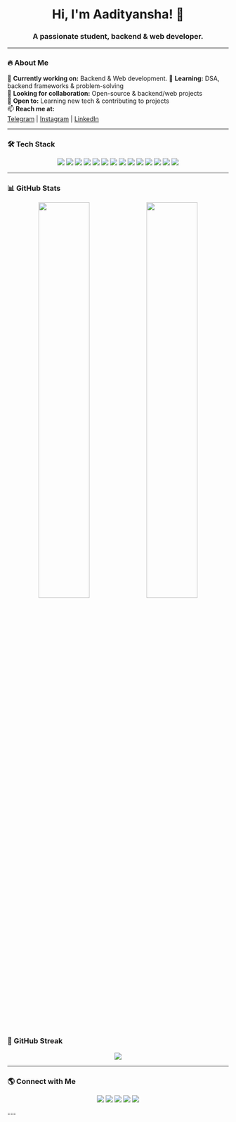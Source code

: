 <h1 align="center">Hi, I'm Aadityansha! 👋</h1>
<h3 align="center">A passionate student, backend & web developer.</h3>

---

### 🔥 About Me
🔭 **Currently working on:** Backend & Web development. 
🌱 **Learning:** DSA, backend frameworks & problem-solving  
👯 **Looking for collaboration:** Open-source & backend/web projects  
🤝 **Open to:** Learning new tech & contributing to projects  
📫 **Reach me at:**  
[Telegram](https://t.me/aadityansha) | [Instagram](https://www.instagram.com/_dont_distrube/) | [LinkedIn](https://www.linkedin.com/in/aadityansha-verma-a4a35a213/)

---

### 🛠️ Tech Stack
<p align="center">  
  <img src="https://img.shields.io/badge/C-%2300599C.svg?style=for-the-badge&logo=c&logoColor=white"/>  
  <img src="https://img.shields.io/badge/C++-%2300599C.svg?style=for-the-badge&logo=c%2B%2B&logoColor=white"/>  
  <img src="https://img.shields.io/badge/JavaScript-%23F7DF1E.svg?style=for-the-badge&logo=javascript&logoColor=black"/>  
  <img src="https://img.shields.io/badge/HTML5-%23E34F26.svg?style=for-the-badge&logo=html5&logoColor=white"/>  
  <img src="https://img.shields.io/badge/CSS3-%231572B6.svg?style=for-the-badge&logo=css3&logoColor=white"/>  
  <img src="https://img.shields.io/badge/PHP-%23777BB4.svg?style=for-the-badge&logo=php&logoColor=white" />  
<img src="https://img.shields.io/badge/MySQL-%234479A1.svg?style=for-the-badge&logo=mysql&logoColor=white" />

  <img src="https://img.shields.io/badge/Bootstrap-%23563D7C.svg?style=for-the-badge&logo=bootstrap&logoColor=white"/>  
  <img src="https://img.shields.io/badge/Linux-%23FCC624.svg?style=for-the-badge&logo=linux&logoColor=black"/>  
  <img src="https://img.shields.io/badge/Git-%23F05033.svg?style=for-the-badge&logo=git&logoColor=white"/>  
  <img src="https://img.shields.io/badge/GitHub-%23121011.svg?style=for-the-badge&logo=github&logoColor=white"/>  
  <img src="https://img.shields.io/badge/Firebase-%23FFCA28.svg?style=for-the-badge&logo=firebase&logoColor=black"/>  
  <img src="https://img.shields.io/badge/Google%20Apps%20Script-%23008EDD.svg?style=for-the-badge&logo=googlecloud&logoColor=white"/>  
  <img src="https://img.shields.io/badge/GPT%20Fine--tuning-%237A1FA2.svg?style=for-the-badge&logo=openai&logoColor=white"/>  
</p>  


---

### 📊 GitHub Stats
<p align="center">
  <img src="https://github-readme-stats.vercel.app/api?username=aadityansha06&show_icons=true&theme=radical&count_private=true" width="48%" />
  <img src="https://github-readme-stats.vercel.app/api/top-langs/?username=aadityansha06&layout=compact&theme=radical&hide=html,css" width="48%" />
</p>

### 🌱 GitHub Streak
<p align="center">
  <img src="https://github-readme-streak-stats.herokuapp.com/?user=aadityansha06&theme=radical" />
</p>

---

### 🌎 Connect with Me
<p align="center">  
  <a href="https://github.com/Aadityansha"><img src="https://img.shields.io/badge/GitHub-%23121011.svg?style=for-the-badge&logo=github&logoColor=white"/></a>  
  <a href="https://www.linkedin.com/in/aadityansha-verma-a4a35a213/"><img src="https://img.shields.io/badge/LinkedIn-%230A66C2.svg?style=for-the-badge&logo=linkedin&logoColor=white"/></a>  
  <a href="https://t.me/aadityansha"><img src="https://img.shields.io/badge/Telegram-%2326A5E4.svg?style=for-the-badge&logo=telegram&logoColor=white"/></a>  
  <a href="https://www.instagram.com/_dont_distrube/"><img src="https://img.shields.io/badge/Instagram-%23E4405F.svg?style=for-the-badge&logo=instagram&logoColor=white"/></a>  
  <a href="https://aadityansha06.github.io/" target="_blank"><img src="https://img.shields.io/badge/Portfolio-%23F7DF1E.svg?style=for-the-badge&logo=github&logoColor=black"/></a>  
</p>  
---

